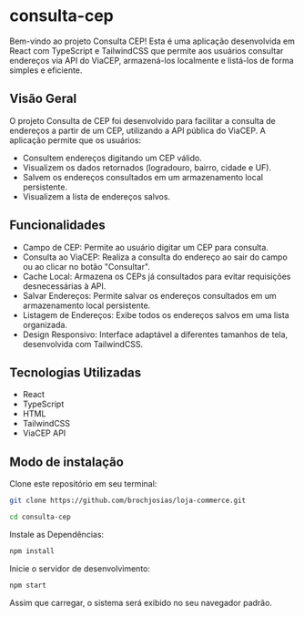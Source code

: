 # consulta-cep

Bem-vindo ao projeto Consulta CEP! Esta é uma aplicação desenvolvida em React com TypeScript e TailwindCSS que permite aos usuários consultar endereços via API do ViaCEP, armazená-los localmente e listá-los de forma simples e eficiente.

## Visão Geral

O projeto Consulta de CEP foi desenvolvido para facilitar a consulta de endereços a partir de um CEP, utilizando a API pública do ViaCEP. A aplicação permite que os usuários:

- Consultem endereços digitando um CEP válido.
- Visualizem os dados retornados (logradouro, bairro, cidade e UF).
- Salvem os endereços consultados em um armazenamento local persistente.
- Visualizem a lista de endereços salvos.

## Funcionalidades

- Campo de CEP: Permite ao usuário digitar um CEP para consulta.
- Consulta ao ViaCEP: Realiza a consulta do endereço ao sair do campo ou ao clicar no botão "Consultar".
- Cache Local: Armazena os CEPs já consultados para evitar requisições desnecessárias à API.
- Salvar Endereços: Permite salvar os endereços consultados em um armazenamento local persistente.
- Listagem de Endereços: Exibe todos os endereços salvos em uma lista organizada.
- Design Responsivo: Interface adaptável a diferentes tamanhos de tela, desenvolvida com TailwindCSS.

## Tecnologias Utilizadas

- React
- TypeScript
- HTML
- TailwindCSS
- ViaCEP API

## Modo de instalação

Clone este repositório em seu terminal:

```bash
git clone https://github.com/brochjosias/loja-commerce.git
```

```bash
cd consulta-cep
```

Instale as Dependências:

```bash
npm install
```

Inicie o servidor de desenvolvimento:

```bash
npm start
```

Assim que carregar, o sistema será exibido no seu navegador padrão.
